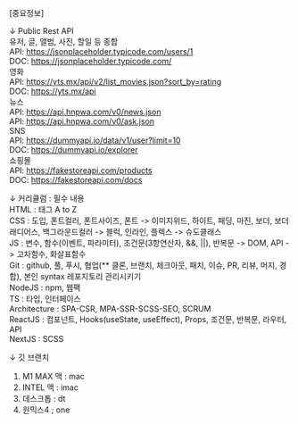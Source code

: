 [중요정보]  

↓ Public Rest API  
유저, 글, 앨범, 사진, 할일 등 종합  
    API: https://jsonplaceholder.typicode.com/users/1  
    DOC: https://jsonplaceholder.typicode.com/  
영화  
    API: https://yts.mx/api/v2/list_movies.json?sort_by=rating  
    DOC: https://yts.mx/api  
뉴스  
    API: https://api.hnpwa.com/v0/news.json  
    API: https://api.hnpwa.com/v0/ask.json  
SNS  
    API: https://dummyapi.io/data/v1/user?limit=10  
    DOC: https://dummyapi.io/explorer  
쇼핑몰  
    API: https://fakestoreapi.com/products  
    DOC: https://fakestoreapi.com/docs  



↓ 커리큘럼 : 필수 내용  
HTML : 태그 A to Z  
CSS : 도입, 폰트컬러, 폰트사이즈, 폰트 -> 이미지위드, 하이트, 패딩, 마진, 보더, 보더래디어스, 백그라운드컬러 -> 블럭, 인라인, 플렉스 -> 슈도클래스  
JS : 변수, 함수(이벤트, 파라미터), 조건문(3항연산자, &&, ||), 반복문 -> DOM, API -> 고차함수, 화살표함수  
Git : github, 풀, 푸시, 협업(** 클론, 브랜치, 체크아웃, 패치, 이슈, PR, 리뷰, 머지, 경합), 본인 syntax 레포지토리 관리시키기  
NodeJS : npm, 웹팩  
TS : 타입, 인터페이스  
Architecture : SPA-CSR, MPA-SSR-SCSS-SEO, SCRUM  
ReactJS : 컴포넌트, Hooks(useState, useEffect), Props, 조건문, 반복문, 라우터, API  
NextJS : SCSS  




↓ 깃 브랜치  
1. M1 MAX 맥 : mac  
2. INTEL 맥 : imac  
3. 데스크톱 : dt  
4. 원믹스4 ; one  
